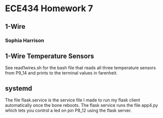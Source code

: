 # ECE434 Homework 7
## 1-Wire
### Sophia Harrison 

## 1-Wire Temperature Sensors
See read1wires.sh for the bash file that reads all three temperature sensors from P9_14 and prints to the terminal values in farenheit.

## systemd
The file flask.service is the service file I made to run my flask client automatically once the bone reboots. The flask service runs the file app4.py which lets you control a led on pin P8_12 using the flask server. 